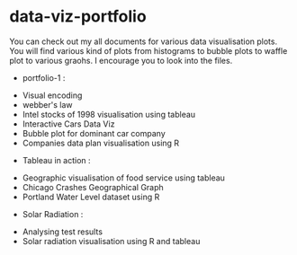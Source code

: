 # data-viz-portfolio
You can check out my all documents for various data visualisation plots. You will find various kind of plots from histograms to bubble plots to waffle plot to various graohs. I encourage you to look into the files.


* portfolio-1 : 





- Visual encoding
- webber's law
- Intel stocks of 1998 visualisation using tableau
- Interactive Cars Data Viz
- Bubble plot for dominant car company
- Companies data plan visualisation using R


* Tableau in action 
:
- Geographic visualisation of food service using tableau
- Chicago Crashes Geographical Graph
- Portland Water Level dataset using R

* Solar Radiation :





- Analysing test results
- Solar radiation visualisation using R and tableau
